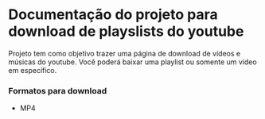 # Documentação do projeto para download de playslists do youtube

Projeto tem como objetivo trazer uma página de download de vídeos e músicas do youtube. Você poderá baixar uma playlist ou somente um vídeo em específico.

### Formatos para download

- MP4

